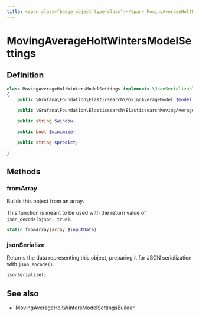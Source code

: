 ```yaml
---
title: <span class="badge object-type-class"></span> MovingAverageHoltWintersModelSettings
---
```

# <span class="badge object-type-class"></span> MovingAverageHoltWintersModelSettings

## Definition

```php
class MovingAverageHoltWintersModelSettings implements \JsonSerializable
{
    public \Grafana\Foundation\Elasticsearch\MovingAverageModel $model;

    public \Grafana\Foundation\Elasticsearch\ElasticsearchMovingAverageHoltWintersModelSettingsSettings $settings;

    public string $window;

    public bool $minimize;

    public string $predict;

}
```
## Methods

### <span class="badge object-method"></span> fromArray

Builds this object from an array.

This function is meant to be used with the return value of `json_decode($json, true)`.

```php
static fromArray(array $inputData)
```

### <span class="badge object-method"></span> jsonSerialize

Returns the data representing this object, preparing it for JSON serialization with `json_encode()`.

```php
jsonSerialize()
```

## See also

 * <span class="badge builder"></span> [MovingAverageHoltWintersModelSettingsBuilder](./builder-MovingAverageHoltWintersModelSettingsBuilder.md)
